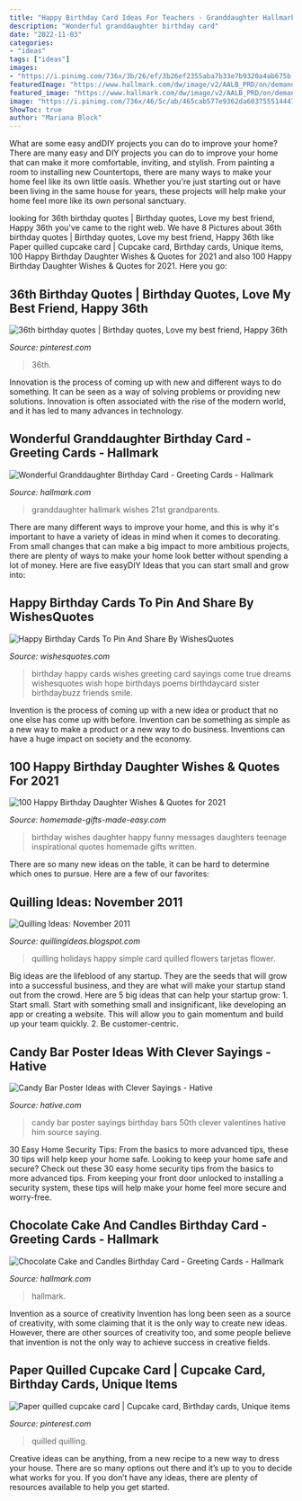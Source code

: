 ```yaml
---
title: "Happy Birthday Card Ideas For Teachers - Granddaughter Hallmark Wishes 21st Grandparents"
description: "Wonderful granddaughter birthday card"
date: "2022-11-03"
categories:
- "ideas"
tags: ["ideas"]
images:
- "https://i.pinimg.com/736x/3b/26/ef/3b26ef2355aba7b33e7b9320a4ab675b.jpg"
featuredImage: "https://www.hallmark.com/dw/image/v2/AALB_PRD/on/demandware.static/-/Sites-hallmark-master/default/dw0c09a9b3/images/finished-goods/Chocolate-Cake-and-Candles-Birthday-Card-root-239LGH1196_PV.1.LGH1196.jpg_Source_Image.jpg"
featured_image: "https://www.hallmark.com/dw/image/v2/AALB_PRD/on/demandware.static/-/Sites-hallmark-master/default/dw147ab9d5/images/finished-goods/Wonderful-Granddaughter-Birthday-Card-root-699FBD3012_PV.1.FBD3012.JPG_Source_Image.jpg"
image: "https://i.pinimg.com/736x/46/5c/ab/465cab577e9362da603755514447b50a.jpg"
ShowToc: true
author: "Mariana Block"
---
```



What are some easy andDIY projects you can do to improve your home?
There are many easy and DIY projects you can do to improve your home that can make it more comfortable, inviting, and stylish. From painting a room to installing new Countertops, there are many ways to make your home feel like its own little oasis. Whether you're just starting out or have been living in the same house for years, these projects will help make your home feel more like its own personal sanctuary.

	

		
looking for 36th birthday quotes | Birthday quotes, Love my best friend, Happy 36th you've came to the right web. We have 8 Pictures about 36th birthday quotes | Birthday quotes, Love my best friend, Happy 36th like Paper quilled cupcake card | Cupcake card, Birthday cards, Unique items, 100 Happy Birthday Daughter Wishes &amp; Quotes for 2021 and also 100 Happy Birthday Daughter Wishes &amp; Quotes for 2021. Here you go:
		
    
## 36th Birthday Quotes | Birthday Quotes, Love My Best Friend, Happy 36th

<img loading=lazy src="https://i.pinimg.com/736x/3b/26/ef/3b26ef2355aba7b33e7b9320a4ab675b.jpg" onerror="this.onerror=null;this.src='https://tse3.mm.bing.net/th?id=OIP.npP85v-yV1P3JqFDysyiAQHaLG&amp;pid=15.1';" alt="36th birthday quotes | Birthday quotes, Love my best friend, Happy 36th">

_Source: pinterest.com_

>36th. 

	

Innovation is the process of coming up with new and different ways to do something. It can be seen as a way of solving problems or providing new solutions. Innovation is often associated with the rise of the modern world, and it has led to many advances in technology.

    
## Wonderful Granddaughter Birthday Card - Greeting Cards - Hallmark

<img loading=lazy src="https://www.hallmark.com/dw/image/v2/AALB_PRD/on/demandware.static/-/Sites-hallmark-master/default/dw147ab9d5/images/finished-goods/Wonderful-Granddaughter-Birthday-Card-root-699FBD3012_PV.1.FBD3012.JPG_Source_Image.jpg" onerror="this.onerror=null;this.src='https://tse3.mm.bing.net/th?id=OIP.aZ8UdtN6NURe_Sc9O-xJQQHaKz&amp;pid=15.1';" alt="Wonderful Granddaughter Birthday Card - Greeting Cards - Hallmark">

_Source: hallmark.com_

>granddaughter hallmark wishes 21st grandparents. 

	

There are many different ways to improve your home, and this is why it's important to have a variety of ideas in mind when it comes to decorating. From small changes that can make a big impact to more ambitious projects, there are plenty of ways to make your home look better without spending a lot of money. Here are five easyDIY Ideas that you can start small and grow into: 

    
## Happy Birthday Cards To Pin And Share By WishesQuotes

<img loading=lazy src="https://www.wishesquotes.com/wp-content/uploads/2014/04/birthday-card-05-520x520.jpg" onerror="this.onerror=null;this.src='https://tse1.mm.bing.net/th?id=OIP.Ivg3Wt4lOehftq1BG9ahCAHaHa&amp;pid=15.1';" alt="Happy Birthday Cards To Pin And Share By WishesQuotes">

_Source: wishesquotes.com_

>birthday happy cards wishes greeting card sayings come true dreams wishesquotes wish hope birthdays poems birthdaycard sister birthdaybuzz friends smile. 

	

Invention is the process of coming up with a new idea or product that no one else has come up with before. Invention can be something as simple as a new way to make a product or a new way to do business. Inventions can have a huge impact on society and the economy.

    
## 100 Happy Birthday Daughter Wishes &amp; Quotes For 2021

<img loading=lazy src="https://www.homemade-gifts-made-easy.com/image-files/birthday-wishes-for-daughter-fabulous-600x900.jpg" onerror="this.onerror=null;this.src='https://tse1.mm.bing.net/th?id=OIP.dTHc83mx9KP8z0LglwgcUgHaLH&amp;pid=15.1';" alt="100 Happy Birthday Daughter Wishes &amp; Quotes for 2021">

_Source: homemade-gifts-made-easy.com_

>birthday wishes daughter happy funny messages daughters teenage inspirational quotes homemade gifts written. 

	

There are so many new ideas on the table, it can be hard to determine which ones to pursue. Here are a few of our favorites: 

    
## Quilling Ideas: November 2011

<img loading=lazy src="http://3.bp.blogspot.com/-GMvcIOUSa1A/TsWQLeuHYlI/AAAAAAAADRM/ceA0C3qVR60/s1600/DSC_0093.JPG" onerror="this.onerror=null;this.src='https://tse2.mm.bing.net/th?id=OIP.BrO2hiZyFGvwmy0bh6QdxQHaLG&amp;pid=15.1';" alt="Quilling Ideas: November 2011">

_Source: quillingideas.blogspot.com_

>quilling holidays happy simple card quilled flowers tarjetas flower. 

	

Big ideas are the lifeblood of any startup. They are the seeds that will grow into a successful business, and they are what will make your startup stand out from the crowd. Here are 5 big ideas that can help your startup grow: 1. Start small. Start with something small and insignificant, like developing an app or creating a website. This will allow you to gain momentum and build up your team quickly. 2. Be customer-centric.

    
## Candy Bar Poster Ideas With Clever Sayings - Hative

<img loading=lazy src="https://hative.com/wp-content/uploads/2015/01/candy-bar-sayings/8-candy-bar-saying-ideas.jpg" onerror="this.onerror=null;this.src='https://tse4.mm.bing.net/th?id=OIP.ZCQ7LAyHzLc_TkZApETBdwHaJ4&amp;pid=15.1';" alt="Candy Bar Poster Ideas with Clever Sayings - Hative">

_Source: hative.com_

>candy bar poster sayings birthday bars 50th clever valentines hative him source saying. 

	

30 Easy Home Security Tips: From the basics to more advanced tips, these 30 tips will help keep your home safe.
Looking to keep your home safe and secure? Check out these 30 easy home security tips from the basics to more advanced tips. From keeping your front door unlocked to installing a security system, these tips will help make your home feel more secure and worry-free.

    
## Chocolate Cake And Candles Birthday Card - Greeting Cards - Hallmark

<img loading=lazy src="https://www.hallmark.com/dw/image/v2/AALB_PRD/on/demandware.static/-/Sites-hallmark-master/default/dw0c09a9b3/images/finished-goods/Chocolate-Cake-and-Candles-Birthday-Card-root-239LGH1196_PV.1.LGH1196.jpg_Source_Image.jpg" onerror="this.onerror=null;this.src='https://tse4.mm.bing.net/th?id=OIP.6OgPx3lVHrNnR05kL4jcaQHaKz&amp;pid=15.1';" alt="Chocolate Cake and Candles Birthday Card - Greeting Cards - Hallmark">

_Source: hallmark.com_

>hallmark. 

	

Invention as a source of creativity
Invention has long been seen as a source of creativity, with some claiming that it is the only way to create new ideas. However, there are other sources of creativity too, and some people believe that invention is not the only way to achieve success in creative fields.

    
## Paper Quilled Cupcake Card | Cupcake Card, Birthday Cards, Unique Items

<img loading=lazy src="https://i.pinimg.com/736x/46/5c/ab/465cab577e9362da603755514447b50a.jpg" onerror="this.onerror=null;this.src='https://tse2.mm.bing.net/th?id=OIP.EXPBoHOgS20zLLzS2V4MjAHaJ3&amp;pid=15.1';" alt="Paper quilled cupcake card | Cupcake card, Birthday cards, Unique items">

_Source: pinterest.com_

>quilled quilling. 

	

Creative ideas can be anything, from a new recipe to a new way to dress your house. There are so many options out there and it’s up to you to decide what works for you. If you don’t have any ideas, there are plenty of resources available to help you get started.

